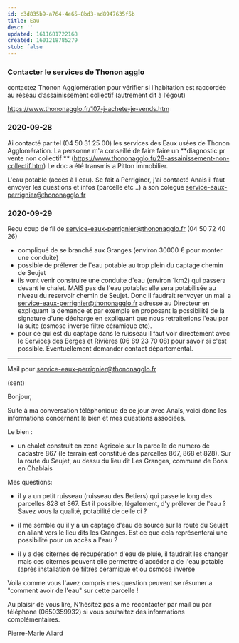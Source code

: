 ```yaml
---
id: c3d835b9-a764-4e65-8bd3-ad8947635f5b
title: Eau
desc: ''
updated: 1611681722168
created: 1601218785279
stub: false
---
```


### Contacter le services de Thonon agglo

contactez Thonon Agglomération pour vérifier si l’habitation est raccordée au réseau d’assainissement collectif (autrement dit à l’égout)

https://www.thononagglo.fr/107-j-achete-je-vends.htm


### 2020-09-28

Ai contacté par tel (04 50 31 25 00) les services des Eaux usées de Thonon Agglomération.
La personne m'a conseillé de faire faire un **diagnostic pr vente non collectif ** (https://www.thononagglo.fr/28-assainissement-non-collectif.htm)
Le doc a été transmis a Pitton immobilier.

L'eau potable (accès à l'eau). Se fait a Perriginer, j'ai contacté Anais il faut envoyer les questions et infos (parcelle etc ..) a son colegue service-eaux-perrignier@thononagglo.fr

### 2020-09-29

Recu coup de fil de service-eaux-perrignier@thononagglo.fr (04 50 72 40 26)

- compliqué de se branché aux Granges (environ 30000 € pour monter une conduite)
- possible de prélever de l'eau potable au trop plein du captage chemin de Seujet
- ils vont venir construire une conduite d'eau (environ 1km2) qui passera devant le chalet. MAIS pas de l'eau potable: elle sera potabilisée au niveau du reservoir chemin de Seujet. Donc il faudrait  renvoyer un mail a service-eaux-perrignier@thononagglo.fr adressé au Directeur en expliquant la demande et par exemple en proposant la possibilité de la signature d'une décharge en expliquant que nous retraiterions l'eau par la suite (osmose inverse filtre céramique etc).
-  pour ce qui est du captage dans le ruisseau il faut  voir directement avec le Services des Berges et Rivières (06 89 23 70 08) pour savoir si c'est possible. Éventuellement demander contact départemental.


----
Mail pour service-eaux-perrignier@thononagglo.fr

(sent)


Bonjour,

Suite à ma conversation téléphonique de ce jour avec Anaïs, voici donc les informations concernant le bien et mes questions associées.

Le bien :

- un chalet construit en zone Agricole sur la parcelle de numero de cadastre 867 (le terrain est constitué des parcelles 867, 868 et 828). Sur la route du Seujet, au dessu du lieu dit Les Granges, commune de Bons en Chablais

Mes questions:

- il y a un petit ruisseau (ruisseau des Betiers) qui passe le long des parcelles 828 et 867. Est il possible, légalement,  d'y prélever de l'eau ? Savez vous la qualité, potabilité de celle ci ?

- il me semble qu'il y a un captage d'eau de source sur la route du Seujet en allant vers le lieu dits les Granges. Est ce que cela représenterai une possibilité pour un accès a l'eau ?

- il y a des citernes de récupération d'eau de pluie, il faudrait les changer mais ces citernes peuvent elle permettre d'accéder a de l'eau potable (après installation de filtres céramique et ou osmose inverse


Voila comme vous l'avez compris mes question peuvent se résumer a "comment avoir de l'eau" sur cette parcelle !


Au plaisir de vous lire,
N'hésitez pas a me recontacter par mail ou par téléphone (0650359932) si vous souhaitez des informations complémentaires.

Pierre-Marie Allard


